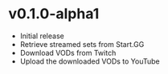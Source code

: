 # v0.1.0-alpha1
- Initial release
- Retrieve streamed sets from Start.GG
- Download VODs from Twitch
- Upload the downloaded VODs to YouTube
